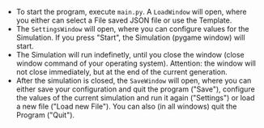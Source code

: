 - To start the program, execute `main.py`. A `LoadWindow` will open, where you either can select a File saved JSON file or use the Template.
- The `SettingsWindow` will open, where you can configure values for the Simulation. If you press "Start", the Simulation (pygame window) will start.
- The Simulation will run indefinetly, until you close the window (close window command of your operating system). Attention: the window will not close immediately, but at the end of the current generation.
- After the simulation is closed, the `SaveWindow` will open, where you can either save your configuration and quit the program ("Save"), configure the values of the current simulation and run it again ("Settings") or load a new file ("Load new File"). You can also (in all windows) quit the Program ("Quit").


